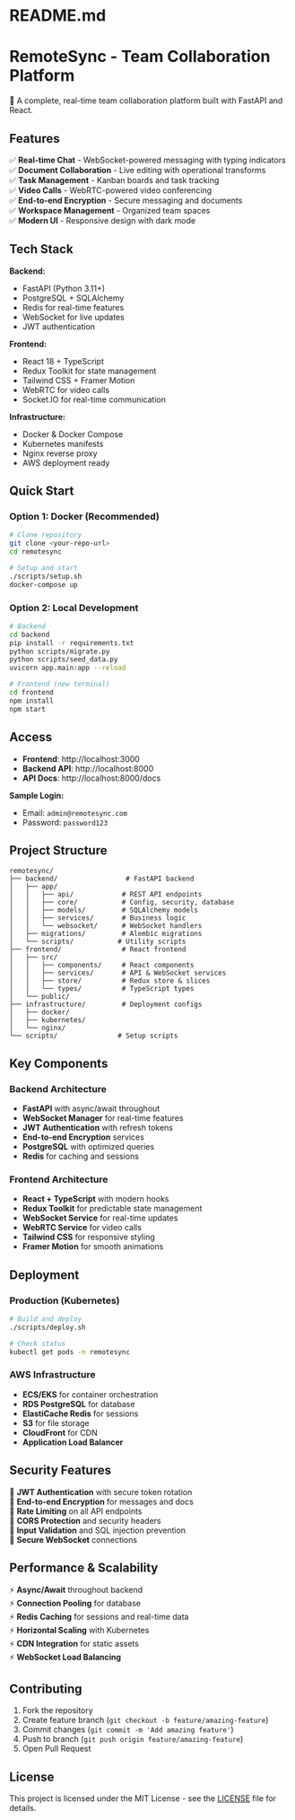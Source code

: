 # README.md
# RemoteSync - Team Collaboration Platform

🚀 A complete, real-time team collaboration platform built with FastAPI and React.

## Features

✅ **Real-time Chat** - WebSocket-powered messaging with typing indicators  
✅ **Document Collaboration** - Live editing with operational transforms  
✅ **Task Management** - Kanban boards and task tracking  
✅ **Video Calls** - WebRTC-powered video conferencing  
✅ **End-to-end Encryption** - Secure messaging and documents  
✅ **Workspace Management** - Organized team spaces  
✅ **Modern UI** - Responsive design with dark mode  

## Tech Stack

**Backend:**
- FastAPI (Python 3.11+)
- PostgreSQL + SQLAlchemy
- Redis for real-time features
- WebSocket for live updates
- JWT authentication

**Frontend:**
- React 18 + TypeScript
- Redux Toolkit for state management
- Tailwind CSS + Framer Motion
- WebRTC for video calls
- Socket.IO for real-time communication

**Infrastructure:**
- Docker & Docker Compose
- Kubernetes manifests
- Nginx reverse proxy
- AWS deployment ready

## Quick Start

### Option 1: Docker (Recommended)

```bash
# Clone repository
git clone <your-repo-url>
cd remotesync

# Setup and start
./scripts/setup.sh
docker-compose up
```

### Option 2: Local Development

```bash
# Backend
cd backend
pip install -r requirements.txt
python scripts/migrate.py
python scripts/seed_data.py
uvicorn app.main:app --reload

# Frontend (new terminal)
cd frontend
npm install
npm start
```

## Access

- **Frontend**: http://localhost:3000
- **Backend API**: http://localhost:8000
- **API Docs**: http://localhost:8000/docs

**Sample Login:**
- Email: `admin@remotesync.com`
- Password: `password123`

## Project Structure

```
remotesync/
├── backend/                 # FastAPI backend
│   ├── app/
│   │   ├── api/            # REST API endpoints
│   │   ├── core/           # Config, security, database
│   │   ├── models/         # SQLAlchemy models
│   │   ├── services/       # Business logic
│   │   └── websocket/      # WebSocket handlers
│   ├── migrations/         # Alembic migrations
│   └── scripts/           # Utility scripts
├── frontend/               # React frontend
│   ├── src/
│   │   ├── components/     # React components
│   │   ├── services/       # API & WebSocket services
│   │   ├── store/          # Redux store & slices
│   │   └── types/          # TypeScript types
│   └── public/
├── infrastructure/         # Deployment configs
│   ├── docker/
│   ├── kubernetes/
│   └── nginx/
└── scripts/               # Setup scripts
```

## Key Components

### Backend Architecture
- **FastAPI** with async/await throughout
- **WebSocket Manager** for real-time features
- **JWT Authentication** with refresh tokens
- **End-to-end Encryption** services
- **PostgreSQL** with optimized queries
- **Redis** for caching and sessions

### Frontend Architecture  
- **React + TypeScript** with modern hooks
- **Redux Toolkit** for predictable state management
- **WebSocket Service** for real-time updates
- **WebRTC Service** for video calls
- **Tailwind CSS** for responsive styling
- **Framer Motion** for smooth animations

## Deployment

### Production (Kubernetes)
```bash
# Build and deploy
./scripts/deploy.sh

# Check status
kubectl get pods -n remotesync
```

### AWS Infrastructure
- **ECS/EKS** for container orchestration  
- **RDS PostgreSQL** for database
- **ElastiCache Redis** for sessions
- **S3** for file storage
- **CloudFront** for CDN
- **Application Load Balancer**

## Security Features

🔐 **JWT Authentication** with secure token rotation  
🔐 **End-to-end Encryption** for messages and docs  
🔐 **Rate Limiting** on all API endpoints  
🔐 **CORS Protection** and security headers  
🔐 **Input Validation** and SQL injection prevention  
🔐 **Secure WebSocket** connections  

## Performance & Scalability

⚡ **Async/Await** throughout backend  
⚡ **Connection Pooling** for database  
⚡ **Redis Caching** for sessions and real-time data  
⚡ **Horizontal Scaling** with Kubernetes  
⚡ **CDN Integration** for static assets  
⚡ **WebSocket Load Balancing**  

## Contributing

1. Fork the repository
2. Create feature branch (`git checkout -b feature/amazing-feature`)
3. Commit changes (`git commit -m 'Add amazing feature'`)
4. Push to branch (`git push origin feature/amazing-feature`)
5. Open Pull Request

## License

This project is licensed under the MIT License - see the [LICENSE](LICENSE) file for details.
